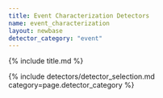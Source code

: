 ```yaml
---
title: Event Characterization Detectors
name: event_characterization
layout: newbase
detector_category: "event"
---
```

{% include title.md %}

{% include detectors/detector_selection.md category=page.detector_category %}
